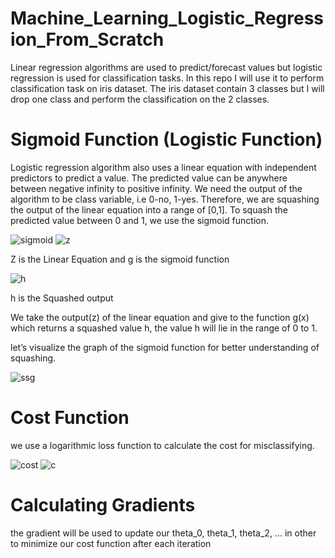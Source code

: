 # Machine_Learning_Logistic_Regression_From_Scratch

 Linear regression algorithms are used to predict/forecast values but logistic regression is used for classification tasks.
 In this repo I will use it to perform classification task on iris dataset. The iris dataset contain 3 classes but I will drop one class and perform the classification on the 2 classes.
 
# Sigmoid Function (Logistic Function)

Logistic regression algorithm also uses a linear equation with independent predictors to predict a value. The predicted value can be anywhere between negative infinity to positive infinity. We need the output of the algorithm to be class variable, i.e 0-no, 1-yes. Therefore, we are squashing the output of the linear equation into a range of [0,1]. To squash the predicted value between 0 and 1, we use the sigmoid function.

![sigmoid](https://user-images.githubusercontent.com/44145876/52537240-50ca5c80-2d9f-11e9-8bc5-b8b87cda32fe.png)  ![z](https://user-images.githubusercontent.com/44145876/52537261-925b0780-2d9f-11e9-955e-bad60b97bc69.png)


Z is the Linear Equation and g is the sigmoid function


![h](https://user-images.githubusercontent.com/44145876/52537268-c0d8e280-2d9f-11e9-820e-3cde80c4673b.png)

h is the Squashed output

We take the output(z) of the linear equation and give to the function g(x) which returns a squashed value h, the value h will lie in the range of 0 to 1.


let’s visualize the graph of the sigmoid function for better understanding of squashing.

![ssg](https://user-images.githubusercontent.com/44145876/52537347-d4387d80-2da0-11e9-9457-e5daf71ee061.png)


# Cost Function

we use a logarithmic loss function to calculate the cost for misclassifying.


![cost](https://user-images.githubusercontent.com/44145876/52537363-f9c58700-2da0-11e9-8e50-926d69b8028e.png)
![c](https://user-images.githubusercontent.com/44145876/52537364-fc27e100-2da0-11e9-8dcc-6d6fd7c18f8f.png)


# Calculating Gradients

the gradient will be used to update our theta_0, theta_1, theta_2, ...  in other to minimize our cost function after each iteration 



